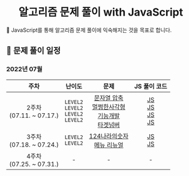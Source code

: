 <div align="center">
  <h1>알고리즘 문제 풀이 with JavaScript</h2>
</div>
🎯 JavaScript를 통해 알고리즘 문제 풀이에 익숙해지는 것을 목표로 합니다.

## 📆 문제 풀이 일정

### 2022년 07월

|             주차             |                           난이도                           |                                                                                                                                                                            문제                                                                                                                                                                            |                                                                                                                                                                                                                                 JS 풀이 코드                                                                                                                                                                                                                                  |
| :--------------------------: | :--------------------------------------------------------: | :--------------------------------------------------------------------------------------------------------------------------------------------------------------------------------------------------------------------------------------------------------------------------------------------------------------------------------------------------------: | :---------------------------------------------------------------------------------------------------------------------------------------------------------------------------------------------------------------------------------------------------------------------------------------------------------------------------------------------------------------------------------------------------------------------------------------------------------------------------: |
| 2주차<br />(07.11. ~ 07.17.) | `LEVEL2`<br/> `LEVEL2`<br /> `LEVEL2`<br /> `LEVEL2`<br /> | [문자열 압축](https://school.programmers.co.kr/learn/courses/30/lessons/60057?language=javascript)<br/>[멀쩡한사각형](https://school.programmers.co.kr/learn/courses/30/lessons/62048)<br /> [기능개발](https://school.programmers.co.kr/learn/courses/30/lessons/42586)<br /> [타겟넘버](https://school.programmers.co.kr/learn/courses/30/lessons/43165) | [JS](https://github.com/Eunyeol-Lucas/algorithm_solution/blob/master/LEVEL2/%EB%AC%B8%EC%9E%90%EC%97%B4%EC%95%95%EC%B6%95.js)<br/> [JS](https://github.com/Eunyeol-Lucas/algorithm_solution/blob/master/LEVEL2/%EB%A9%80%EC%A9%A1%ED%95%9C%EC%82%AC%EA%B0%81%ED%98%95.js)<br /> [JS](https://github.com/Eunyeol-Lucas/algorithm_solution/blob/master/LEVEL2/기능개발.js)<br /> [JS](https://github.com/Eunyeol-Lucas/algorithm_solution/blob/master/LEVEL2/타겟넘버.js)<br /> |
| 3주차<br />(07.18. ~ 07.24.) |                `LEVEL2`<br/> `LEVEL2`<br/>                 |                                                                             [124나라의숫자](https://school.programmers.co.kr/learn/courses/30/lessons/12899?language=javascript) <br /> [메뉴 리뉴얼](https://school.programmers.co.kr/learn/courses/30/lessons/72411#) <br />                                                                             |                                                                                                                                    [JS](https://github.com/Eunyeol-Lucas/algorithm_solution/blob/master/LEVEL2/124나라의숫자.js) <br /> [JS](https://github.com/Eunyeol-Lucas/algorithm_solution/blob/master/LEVEL2/메뉴리뉴얼.js) <br />                                                                                                                                     |
| 4주차<br />(07.25. ~ 07.31.) |                             -                              |                                                                                                                                                                             -                                                                                                                                                                              |                                                                                                                                                                                                                                       -                                                                                                                                                                                                                                       |
